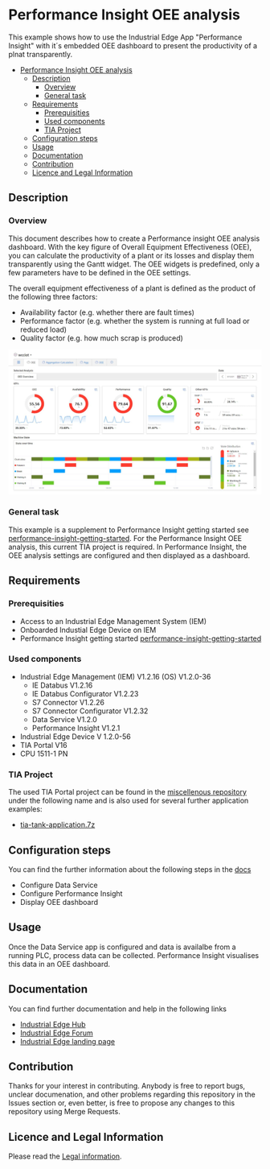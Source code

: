 # Performance Insight OEE analysis

This example shows how to use the Industrial Edge App "Performance Insight" with it´s embedded OEE dashboard to present the productivity of a plnat transparently.
- [Performance Insight OEE analysis](#performance-insight-oee-analysis)
  - [Description](#description)
    - [Overview](#overview)
    - [General task](#general-task)
  - [Requirements](#requirements)
    - [Prerequisities](#prerequisities)
    - [Used components](#used-components)
    - [TIA Project](#tia-project)
  - [Configuration steps](#configuration-steps)
  - [Usage](#usage)
  - [Documentation](#documentation)
  - [Contribution](#contribution)
  - [Licence and Legal Information](#licence-and-legal-information)


## Description

### Overview

This document describes how to create a Performance insight OEE analysis dashboard.
With the key figure of Overall Equipment Effectiveness (OEE), you can calculate the productivity of a plant or its losses and display them transparently using the Gantt widget. The OEE widgets is predefined, only a few parameters have to be defined in the OEE settings.

The overall equipment effectiveness of a plant is defined as the product of the following three factors:
- Availability factor (e.g. whether there are fault times)
- Performance factor (e.g. whether the system is running at full load or reduced load)
- Quality factor (e.g. how much scrap is produced)

<p align="center"><kbd><img src="docs/graphics/Overview.PNG" /></kbd></p>

### General task

This example is a supplement to Performance Insight getting started see [performance-insight-getting-started](https://github.com/industrial-edge/performance-insight-getting-started).
For the Performance Insight OEE analysis, this current TIA project is required.
In Performance Insight, the OEE analysis settings are configured and then displayed as a dashboard.

## Requirements

###  Prerequisities

- Access to an Industrial Edge Management System (IEM)
- Onboarded Industial Edge Device on IEM
- Performance Insight getting started [performance-insight-getting-started](https://github.com/industrial-edge/performance-insight-getting-started)

### Used components

- Industrial Edge Management (IEM) V1.2.16 (OS) V1.2.0-36
  - IE Databus V1.2.16
  - IE Databus Configurator V1.2.23
  - S7 Connector V1.2.26
  - S7 Connector Configurator V1.2.32
  - Data Service V1.2.0
  - Performance Insight V1.2.1
- Industrial Edge Device V 1.2.0-56
- TIA Portal V16
- CPU 1511-1 PN

### TIA Project

The used TIA Portal project can be found in the [miscellenous repository](https://github.com/industrial-edge/miscellaneous/tree/main/tank%20application)  under the following name and is also used for several further application examples:

- [tia-tank-application.7z](https://github.com/industrial-edge/miscellaneous/blob/main/tank%20application/tia-tank-application.7z)

## Configuration steps

You can find the further information about the following steps in the [docs](docs/Installation.md)
- Configure Data Service
- Configure Performance Insight
- Display OEE dashboard

## Usage

Once the Data Service app is configured and data is availalbe from a running PLC, process data can be collected.
Performance Insight visualises this data in an OEE dashboard.

## Documentation

You can find further documentation and help in the following links
  - [Industrial Edge Hub](https://iehub.eu1.edge.siemens.cloud/#/documentation)
  - [Industrial Edge Forum](https://www.siemens.com/industrial-edge-forum)
  - [Industrial Edge landing page](https://new.siemens.com/global/en/products/automation/topic-areas/industrial-edge/simatic-edge.html)
  
## Contribution

Thanks for your interest in contributing. Anybody is free to report bugs, unclear documenation, and other problems regarding this repository in the Issues section or, even better, is free to propose any changes to this repository using Merge Requests.

## Licence and Legal Information

Please read the [Legal information](LICENSE.md).
